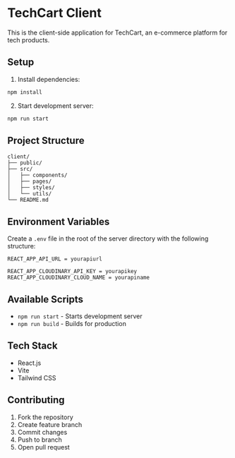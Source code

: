 # TechCart Client

This is the client-side application for TechCart, an e-commerce platform for tech products.

## Setup

1. Install dependencies:

```bash
npm install
```

2. Start development server:

```bash
npm run start
```

## Project Structure

```
client/
├── public/
├── src/
│   ├── components/
│   ├── pages/
│   ├── styles/
│   └── utils/
└── README.md
```

## Environment Variables

Create a `.env` file in the root of the server directory with the following structure:

```plaintext
REACT_APP_API_URL = yourapiurl

REACT_APP_CLOUDINARY_API_KEY = yourapikey
REACT_APP_CLOUDINARY_CLOUD_NAME = yourapiname
```

## Available Scripts

- `npm run start` - Starts development server
- `npm run build` - Builds for production

## Tech Stack

- React.js
- Vite
- Tailwind CSS

## Contributing

1. Fork the repository
2. Create feature branch
3. Commit changes
4. Push to branch
5. Open pull request
